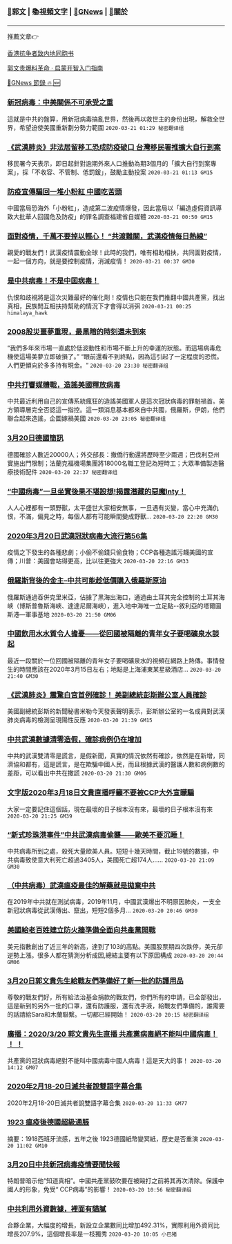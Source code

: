 ###  [:eagle:郭文](https://github.com/ourhimalayas/txt) | [:books:視頻文字](https://github.com/ourhimalayas/txt/blob/master/content/README.md) | [:newspaper:GNews](https://github.com/ourhimalayas/txt/blob/master/content/gnews/README.md) | [:pray:關於](https://github.com/ourhimalayas/home/tree/master/about)
---

推薦文章:point_right:

[香港抗争者致内地同胞书](https://github.com/ourhimalayas/news/blob/master/2019/08/a_letter_from_the_hong_kong_people.md)

[郭文贵爆料革命 · 启蒙开智入门指南](https://github.com/ourhimalayas/txt/issues/1)

[:newspaper:GNews 節錄 :fire: :new:](https://github.com/ourhimalayas/txt/blob/master/content/gnews/README.md) 



### [新冠病毒：中美關係不可承受之重](/content/gnews/1/README.md)

這就是中共的盤算，用新冠病毒搞亂世界，然後再以救世主的身份出現，解救全世界，希望迫使美國重新劃分勢力範圍  `2020-03-21 01:29 秘密翻译组`

### [《武漢肺炎》非法居留移工恐成防疫破口 台灣移民署推擴大自行到案](/content/gnews/2/README.md)

移民署今天表示，即日起針對逾期外來人口推動為期3個月的「擴大自行到案專案」，採「不收容、不管制、低罰鍰」，鼓勵主動投案  `2020-03-21 01:13 GM15`

### [防疫宣傳騙回一堆小粉紅 中國吃苦頭](/content/gnews/3/README.md)

中國當局恐海外「小粉紅」，造成第二波疫情爆發，因此當局以「編造虛假資訊導致大批華人回國危及防疫」的罪名調查福建省自媒體  `2020-03-21 00:50 GM15`

### [面對疫情，千萬不要掉以輕心！ “共渡難關，武漢疫情每日熱線”](/content/gnews/4/README.md)

親愛的戰友們！武漢疫情震動全球！此時的我們，唯有相助相扶，共同面對疫情，一起一個方向，就是要控制疫情，消滅疫情！  `2020-03-21 00:37 GM30`

### [是中共病毒！不是中囯病毒！](/content/gnews/5/README.md)

仇恨和歧視將是這次災難最好的催化劑！疫情也只能在我們推翻中國共產黨，找出真相，民族閒互相扶持幫助的情況下才會得以消弭  `2020-03-21 00:25 himalaya_hawk`

### [2008股災噩夢重現，最黑暗的時刻還未到來](/content/gnews/6/README.md)

“我們多年來市場一直處於低波動性和市場不斷上升的幸運的狀態。而這場病毒危機使這場美夢立即破損了。” “眼前還看不到終點，因為這引起了一定程度的恐慌。人們更傾向於多多持有現金。“  `2020-03-20 23:30 秘密翻译组`

### [中共打響媒體戰，造謠美國釋放病毒](/content/gnews/7/README.md)

中共最近利用自己的宣傳系統瘋狂的造謠美國軍人是這次冠狀病毒的罪魁禍首。美方領導層完全否認這一指控。這一類消息基本都來自中共國，俄羅斯，伊朗，他們聯合起來造謠，企圖嫁禍美國  `2020-03-20 23:05 秘密翻译组`

### [3月20日德國簡訊](/content/gnews/8/README.md)

德國確診人數近20000人；外交部長：撤僑行動還將歷時至少兩週；巴伐利亞州實施出門限制；法蘭克福機場集團將18000名職工登記為短時工；大眾準備製造醫療技術配件  `2020-03-20 22:37 秘密翻译组`

### [“中國病毒”一旦坐實後果不堪設想!揭露潛藏的惡魔Inty！](/content/gnews/9/README.md)

人人心裡都有一頭野獸，太平盛世大家相安無事，一旦遇有災變，當心中充滿仇恨，不滿，偏見之時，每個人都有可能瞬間變成野獸...  `2020-03-20 22:20 GM30`

### [2020年3月20日武漢冠狀病毒大流行第56集](/content/gnews/10/README.md)

疫情之下發生的各種悲劇；小偷不偷錢只偷食物；CCP各種造謠污衊美國的宣傳；川普：美國會站得更高，比以往更強大  `2020-03-20 22:16 GM33`

### [俄羅斯背後的金主&#8211;中共可能趁低價購入俄羅斯原油](/content/gnews/11/README.md)

俄羅斯通過吞併克里米亞，佔據了黑海出海口，通過由土耳其完全控制的土耳其海峽（博斯普魯斯海峽、達達尼爾海峽），進入地中海唯一立足點--敘利亞的塔爾圖斯港—軍事基地  `2020-03-20 21:50 GM06`

### [中國飲用水水質令人擔憂——從回國被隔離的青年女子要喝礦泉水談起](/content/gnews/12/README.md)

最近一段關於一位回國被隔離的青年女子要喝礦泉水的視頻在網路上熱傳。事情發生的時間應該在2020年3月15日左右；地點是上海浦東某星級酒店...  `2020-03-20 21:40 GM30`

### [《武漢肺炎》震驚白宮首例確診！ 美副總統彭斯辦公室人員確診](/content/gnews/13/README.md)

美國副總統彭斯的新聞秘書米勒今天發表聲明表示，彭斯辦公室的一名成員對武漢肺炎病毒的檢測呈現陽性反應  `2020-03-20 21:39 GM15`

### [中共武漢數據清零造假，確診病例仍在增加](/content/gnews/14/README.md)

中共的武漢雙清零是謊言，是假新聞，真實的情況依然有確診，依然是在新增，同濟協和都有，這是謊言，是在欺騙中國人民，而且根據武漢的醫護人數和病例數的差距，可以看出中共在撒謊  `2020-03-20 21:30 GM06`

### [文字版2020年3月18日文貴直播呼籲不要被CCP大外宣矇騙](/content/gnews/15/README.md)

大家一定要記住這個話，現在最壞的日子根本沒有來，最壞的日子根本沒有來  `2020-03-20 21:25 GM39`

### [“新式珍珠港事件”中共武漢病毒偷襲——歐美不要沉睡！](/content/gnews/16/README.md)

中共病毒所到之處，殺死大量歐美人員。短短十幾天時間，截止19號的數據，中共病毒致使意大利死亡超過3405人，美國死亡超174人......  `2020-03-20 21:09 GM30`

### [（中共病毒）武漢瘟疫最佳的解藥就是拋棄中共](/content/gnews/17/README.md)

在2019年中共就在測試病毒，2019年11月，中國武漢爆出不明原因肺炎，一支全新冠狀病毒從武漢傳出、竄出，短短2個多月...  `2020-03-20 20:46 GM30`

### [美國給老百姓建立防火牆準備全面向共產黨開戰](/content/gnews/18/README.md)

美元指數創出了近三年的新高，達到了103的高點。美國股票期四次跌停，美元卻逆勢上漲。很多人都在猜測分析成因,總結主要有以下原因構成  `2020-03-20 20:44 GM06`

### [3月20日郭文貴先生給戰友們準備好了新一批的防護用品](/content/gnews/19/README.md)

尊敬的戰友們好，所有給法治基金捐款的戰友們，你們所有的申請，已全部發出，這是新到的另外一批的口罩，還有防護服，還有洗手液，給戰友們準備的，誰需要的話請給Sara和木蘭聯繫。一切都已經開始！  `2020-03-20 20:15 秘密翻译组`

### [廣播：2020/3/20 郭文貴先生直播 共產黨病毒絕不能叫中國病毒！ ！ ！](/content/gnews/20/README.md)

共產黨的冠狀病毒絕對不能叫中國病毒中國人病毒！這是天大的事！  `2020-03-20 14:12 GM07`

### [2020年2月18-20日滅共者說雙語字幕合集](/content/gnews/21/README.md)

2020年2月18-20日滅共者說雙語字幕合集  `2020-03-20 11:33 GM77`

### [1923 瘟疫後德國超級通脹](/content/gnews/22/README.md)

摘要：1918西班牙流感，五年之後 1923德國紙幣變冥紙，歷史是否重演  `2020-03-20 11:02 GM10`

### [3月20日中共新冠病毒疫情要聞快報](/content/gnews/23/README.md)

特朗普暗示他“知道真相”。中國共產黨鼓吹要在被毆打之前將其再次清除。保護中國人的形象，免受“ CCP病毒”的影響！  `2020-03-20 10:56 秘密翻译组`

### [中共利用外資數據，裡面有貓膩](/content/gnews/24/README.md)

合夥企業，大幅度的增長，新設立企業數同比增加492.31%，實際利用外資同比增長207.9%，這個增長率是一枝獨秀  `2020-03-20 10:05 小巴猪`


